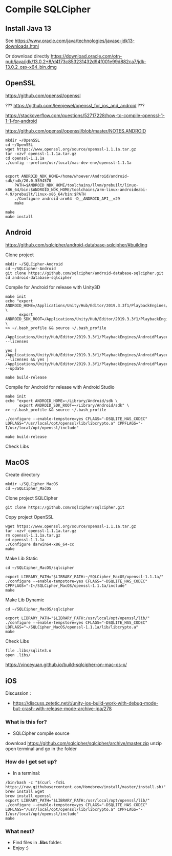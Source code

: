 # Compile SQLCipher

## Install Java 13


See https://www.oracle.com/java/technologies/javase-jdk13-downloads.html

Or download directly
https://download.oracle.com/otn-pub/java/jdk/13.0.2+8/d4173c853231432d94f001e99d882ca7/jdk-13.0.2_osx-x64_bin.dmg

## OpenSSL

https://github.com/openssl/openssl




??? https://github.com/leenjewel/openssl_for_ios_and_android ???

https://stackoverflow.com/questions/52717228/how-to-compile-openssl-1-1-1-for-android

https://github.com/openssl/openssl/blob/master/NOTES.ANDROID

```
mkdir ~/OpenSSL
cd ~/OpenSSL
wget https://www.openssl.org/source/openssl-1.1.1a.tar.gz
tar -xzvf openssl-1.1.1a.tar.gz
cd openssl-1.1.1a
./config --prefix=/usr/local/mac-dev-env/openssl-1.1.1a


export ANDROID_NDK_HOME=/home/whoever/Android/android-sdk/ndk/20.0.5594570
	PATH=$ANDROID_NDK_HOME/toolchains/llvm/prebuilt/linux-x86_64/bin:$ANDROID_NDK_HOME/toolchains/arm-linux-androideabi-4.9/prebuilt/linux-x86_64/bin:$PATH
	./Configure android-arm64 -D__ANDROID_API__=29
	make
	
make
make install
```
## Android

https://github.com/sqlcipher/android-database-sqlcipher/#building

Clone project

```
mkdir ~/SQLCipher-Android
cd ~/SQLCipher-Android
git clone https://github.com/sqlcipher/android-database-sqlcipher.git
cd android-database-sqlcipher
```

Compile for Android for release with Unity3D

```
make init
echo "export ANDROID_HOME=/Applications/Unity/Hub/Editor/2019.3.3f1/PlaybackEngines/AndroidPlayer/SDK \
      export ANDROID_SDK_ROOT=/Applications/Unity/Hub/Editor/2019.3.3f1/PlaybackEngines/AndroidPlayer/SDK" \
>> ~/.bash_profile && source ~/.bash_profile

/Applications/Unity/Hub/Editor/2019.3.3f1/PlaybackEngines/AndroidPlayer/SDK/tools/bin/sdkmanager --licenses

yes | /Applications/Unity/Hub/Editor/2019.3.3f1/PlaybackEngines/AndroidPlayer/SDK/tools/bin/sdkmanager --licenses && yes | /Applications/Unity/Hub/Editor/2019.3.3f1/PlaybackEngines/AndroidPlayer/SDK/tools/bin/sdkmanager --update

make build-release
```


Compile for Android for release with Android Studio

```
make init
echo "export ANDROID_HOME=~/Library/Android/sdk \
      export ANDROID_SDK_ROOT=~/Library/Android/sdk" \
>> ~/.bash_profile && source ~/.bash_profile

./configure --enable-tempstore=yes CFLAGS="-DSQLITE_HAS_CODEC" LDFLAGS="/usr/local/opt/openssl/lib/libcrypto.a" CPPFLAGS="-I/usr/local/opt/openssl/include"

make build-release
```

Check Libs


## MacOS

Create directory

```
mkdir ~/SQLCipher_MacOS
cd ~/SQLCipher_MacOS
```

Clone project SQLCipher

```
git clone https://github.com/sqlcipher/sqlcipher.git
```

Copy project  OpenSSL

```
wget https://www.openssl.org/source/openssl-1.1.1a.tar.gz
tar -xzvf openssl-1.1.1a.tar.gz
rm openssl-1.1.1a.tar.gz
cd openssl-1.1.1a
./Configure darwin64-x86_64-cc
make

```

Make Lib Static

```
cd ~/SQLCipher_MacOS/sqlcipher

export LIBRARY_PATH="$LIBRARY_PATH:~/SQLCipher_MacOS/openssl-1.1.1a/"
./configure --enable-tempstore=yes CFLAGS="-DSQLITE_HAS_CODEC" CPPFLAGS="-I~/SQLCipher_MacOS/openssl-1.1.1a/include"
make
```

Make Lib Dynamic

```
cd ~/SQLCipher_MacOS/sqlcipher

export LIBRARY_PATH="$LIBRARY_PATH:/usr/local/opt/openssl/lib/"
./configure --enable-tempstore=yes CFLAGS="-DSQLITE_HAS_CODEC" LDFLAGS="~/SQLCipher_MacOS/openssl-1.1.1a/lib/libcrypto.a"
make
```

Check Libs

```
file .libs/sqlite3.o
open .libs/
```


https://vinceyuan.github.io/build-sqlcipher-on-mac-os-x/



## iOS

Discussion : 
- https://discuss.zetetic.net/t/unity-ios-build-work-with-debug-mode-but-crash-with-release-mode-archive-ipa/278



### What is this for? ###

* SQLCipher compile source

download https://github.com/sqlcipher/sqlcipher/archive/master.zip
unzip
open terminal and go in the folder 

### How do I get set up? ###

* In a terminal:
```
/bin/bash -c "$(curl -fsSL https://raw.githubusercontent.com/Homebrew/install/master/install.sh)"
brew install wget
brew install openssl
export LIBRARY_PATH="$LIBRARY_PATH:/usr/local/opt/openssl/lib/"
./configure --enable-tempstore=yes CFLAGS="-DSQLITE_HAS_CODEC" LDFLAGS="/usr/local/opt/openssl/lib/libcrypto.a" CPPFLAGS="-I/usr/local/opt/openssl/include"
make
```
### What next? ###

* Find files in **.libs** folder.
* Enjoy :)